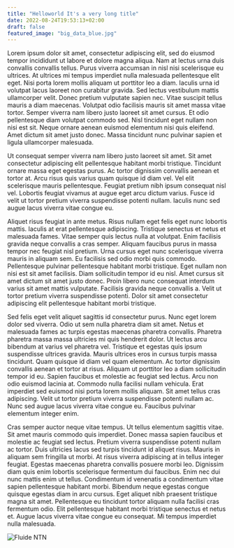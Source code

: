 ```yaml
---
title: "Helloworld It's a very long title"
date: 2022-08-24T19:53:13+02:00
draft: false
featured_image: "big_data_blue.jpg"
---
```


Lorem ipsum dolor sit amet, consectetur adipiscing elit, sed do eiusmod tempor incididunt ut labore et dolore magna aliqua. Nam at lectus urna duis convallis convallis tellus. Purus viverra accumsan in nisl nisi scelerisque eu ultrices. At ultrices mi tempus imperdiet nulla malesuada pellentesque elit eget. Nisi porta lorem mollis aliquam ut porttitor leo a diam. Iaculis urna id volutpat lacus laoreet non curabitur gravida. Sed lectus vestibulum mattis ullamcorper velit. Donec pretium vulputate sapien nec. Vitae suscipit tellus mauris a diam maecenas. Volutpat odio facilisis mauris sit amet massa vitae tortor. Semper viverra nam libero justo laoreet sit amet cursus. Et odio pellentesque diam volutpat commodo sed. Nisl tincidunt eget nullam non nisi est sit. Neque ornare aenean euismod elementum nisi quis eleifend. Amet dictum sit amet justo donec. Massa tincidunt nunc pulvinar sapien et ligula ullamcorper malesuada.

Ut consequat semper viverra nam libero justo laoreet sit amet. Sit amet consectetur adipiscing elit pellentesque habitant morbi tristique. Tincidunt ornare massa eget egestas purus. Ac tortor dignissim convallis aenean et tortor at. Arcu risus quis varius quam quisque id diam vel. Vel elit scelerisque mauris pellentesque. Feugiat pretium nibh ipsum consequat nisl vel. Lobortis feugiat vivamus at augue eget arcu dictum varius. Fusce id velit ut tortor pretium viverra suspendisse potenti nullam. Iaculis nunc sed augue lacus viverra vitae congue eu.

Aliquet risus feugiat in ante metus. Risus nullam eget felis eget nunc lobortis mattis. Iaculis at erat pellentesque adipiscing. Tristique senectus et netus et malesuada fames. Vitae semper quis lectus nulla at volutpat. Enim facilisis gravida neque convallis a cras semper. Aliquam faucibus purus in massa tempor nec feugiat nisl pretium. Urna cursus eget nunc scelerisque viverra mauris in aliquam sem. Eu facilisis sed odio morbi quis commodo. Pellentesque pulvinar pellentesque habitant morbi tristique. Eget nullam non nisi est sit amet facilisis. Diam sollicitudin tempor id eu nisl. Amet cursus sit amet dictum sit amet justo donec. Proin libero nunc consequat interdum varius sit amet mattis vulputate. Facilisis gravida neque convallis a. Velit ut tortor pretium viverra suspendisse potenti. Dolor sit amet consectetur adipiscing elit pellentesque habitant morbi tristique.

Sed felis eget velit aliquet sagittis id consectetur purus. Nunc eget lorem dolor sed viverra. Odio ut sem nulla pharetra diam sit amet. Netus et malesuada fames ac turpis egestas maecenas pharetra convallis. Pharetra pharetra massa massa ultricies mi quis hendrerit dolor. Ut lectus arcu bibendum at varius vel pharetra vel. Tristique et egestas quis ipsum suspendisse ultrices gravida. Mauris ultrices eros in cursus turpis massa tincidunt. Quam quisque id diam vel quam elementum. Ac tortor dignissim convallis aenean et tortor at risus. Aliquam ut porttitor leo a diam sollicitudin tempor id eu. Sapien faucibus et molestie ac feugiat sed lectus. Arcu non odio euismod lacinia at. Commodo nulla facilisi nullam vehicula. Erat imperdiet sed euismod nisi porta lorem mollis aliquam. Sit amet tellus cras adipiscing. Velit ut tortor pretium viverra suspendisse potenti nullam ac. Nunc sed augue lacus viverra vitae congue eu. Faucibus pulvinar elementum integer enim.

Cras semper auctor neque vitae tempus. Ut tellus elementum sagittis vitae. Sit amet mauris commodo quis imperdiet. Donec massa sapien faucibus et molestie ac feugiat sed lectus. Pretium viverra suspendisse potenti nullam ac tortor. Duis ultricies lacus sed turpis tincidunt id aliquet risus. Mauris in aliquam sem fringilla ut morbi. At risus viverra adipiscing at in tellus integer feugiat. Egestas maecenas pharetra convallis posuere morbi leo. Dignissim diam quis enim lobortis scelerisque fermentum dui faucibus. Enim nec dui nunc mattis enim ut tellus. Condimentum id venenatis a condimentum vitae sapien pellentesque habitant morbi. Bibendum neque egestas congue quisque egestas diam in arcu cursus. Eget aliquet nibh praesent tristique magna sit amet. Pellentesque eu tincidunt tortor aliquam nulla facilisi cras fermentum odio. Elit pellentesque habitant morbi tristique senectus et netus et. Augue lacus viverra vitae congue eu consequat. Mi tempus imperdiet nulla malesuada.

![Fluide NTN](/img/Fluide-NTN.png)